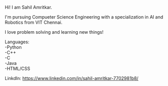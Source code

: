 Hi! I am Sahil Amritkar.  

I'm pursuing Compueter Science Engineering with a specialization in AI and Robotics from VIT Chennai.  

I love problem solving and learning new things!  
  
  
Languages:  
-Python  
-C++  
-C  
-Java  
-HTML/CSS  
  
LinkdIn: https://www.linkedin.com/in/sahil-amritkar-7702981b8/
